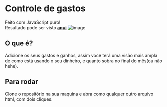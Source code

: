 # Controle de gastos
Feito com JavaScript puro! <br>
Resultado pode ser visto [**aqui**](https://marcos-inja.github.io/controle-de-gastos/)
![image](https://user-images.githubusercontent.com/76446913/138534991-01efd6f0-4ebe-48f0-bdaf-1c5585203932.png)

## O que é?
Adicione os seus gastos e ganhos, assim você terá uma visão mais ampla de como está usando o seu dinheiro, e quanto sobra no final do mês(ou não hehe).

## Para rodar
Clone o repositório na sua maquina e abra como qualquer outro arquivo html, com dois cliques.
